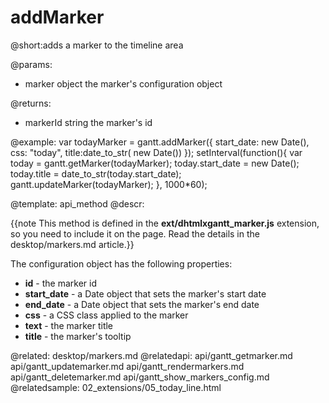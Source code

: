 addMarker
=============

@short:adds a marker to the timeline area

@params:
- marker	object	the marker's configuration object

@returns:
- markerId	string	the marker's id


@example:
var todayMarker = gantt.addMarker({
	start_date: new Date(),
    css: "today",
    title:date_to_str( new Date())
});
setInterval(function(){
	var today = gantt.getMarker(todayMarker);
	today.start_date = new Date();
	today.title = date_to_str(today.start_date);
	gantt.updateMarker(todayMarker);
}, 1000*60);

@template:	api_method
@descr:

{{note This method is defined in the **ext/dhtmlxgantt_marker.js** extension, so you need to include it on the page. Read the details in the desktop/markers.md article.}}



The configuration object has the following properties:

- **id** - the marker id
- **start_date** - a Date object that sets the marker's start date
- **end_date** - a Date object that sets the marker's end date
- **css** - a CSS class applied to the marker
- **text** - the marker title
- **title** - the marker's tooltip


@related:
	desktop/markers.md
@relatedapi:
	api/gantt_getmarker.md
	api/gantt_updatemarker.md
	api/gantt_rendermarkers.md
	api/gantt_deletemarker.md
    api/gantt_show_markers_config.md
@relatedsample:
	02_extensions/05_today_line.html

